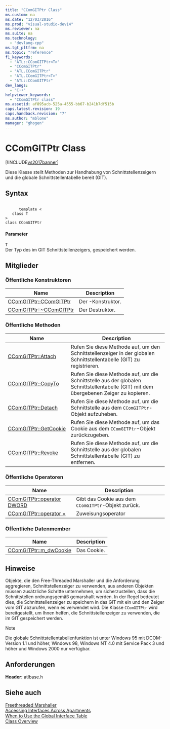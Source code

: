 ```yaml
---
title: "CComGITPtr Class"
ms.custom: na
ms.date: "12/03/2016"
ms.prod: "visual-studio-dev14"
ms.reviewer: na
ms.suite: na
ms.technology: 
  - "devlang-cpp"
ms.tgt_pltfrm: na
ms.topic: "reference"
f1_keywords: 
  - "ATL::CComGITPtr<T>"
  - "CComGITPtr"
  - "ATL.CComGITPtr"
  - "ATL.CComGITPtr<T>"
  - "ATL::CComGITPtr"
dev_langs: 
  - "C++"
helpviewer_keywords: 
  - "CComGITPtr class"
ms.assetid: af895acb-525a-4555-bb67-b241b7df515b
caps.latest.revision: 19
caps.handback.revision: "7"
ms.author: "mblome"
manager: "ghogen"
---
```

# CComGITPtr Class
[!INCLUDE[vs2017banner](../../assembler/inline/includes/vs2017banner.md)]

Diese Klasse stellt Methoden zur Handhabung von Schnittstellenzeigern und die globale Schnittstellentabelle bereit \(GIT\).  
  
## Syntax  
  
```  
  
      template <  
   class T   
>  
class CComGITPtr  
```  
  
#### Parameter  
 `T`  
 Der Typ des im GIT Schnittstellenzeigers, gespeichert werden.  
  
## Mitglieder  
  
### Öffentliche Konstruktoren  
  
|Name|Description|  
|----------|-----------------|  
|[CComGITPtr::CComGITPtr](../Topic/CComGITPtr::CComGITPtr.md)|Der \-Konstruktor.|  
|[CComGITPtr::~CComGITPtr](../Topic/CComGITPtr::~CComGITPtr.md)|Der Destruktor.|  
  
### Öffentliche Methoden  
  
|Name|Description|  
|----------|-----------------|  
|[CComGITPtr::Attach](../Topic/CComGITPtr::Attach.md)|Rufen Sie diese Methode auf, um den Schnittstellenzeiger in der globalen Schnittstellentabelle \(GIT\) zu registrieren.|  
|[CComGITPtr::CopyTo](../Topic/CComGITPtr::CopyTo.md)|Rufen Sie diese Methode auf, um die Schnittstelle aus der globalen Schnittstellentabelle \(GIT\) mit dem übergebenen Zeiger zu kopieren.|  
|[CComGITPtr::Detach](../Topic/CComGITPtr::Detach.md)|Rufen Sie diese Methode auf, um die Schnittstelle aus dem `CComGITPtr`\-Objekt aufzuheben.|  
|[CComGITPtr::GetCookie](../Topic/CComGITPtr::GetCookie.md)|Rufen Sie diese Methode auf, um das Cookie aus dem `CComGITPtr`\-Objekt zurückzugeben.|  
|[CComGITPtr::Revoke](../Topic/CComGITPtr::Revoke.md)|Rufen Sie diese Methode auf, um die Schnittstelle aus der globalen Schnittstellentabelle \(GIT\) zu entfernen.|  
  
### Öffentliche Operatoren  
  
|Name|Description|  
|----------|-----------------|  
|[CComGITPtr::operator DWORD](../Topic/CComGITPtr::operator%20DWORD.md)|Gibt das Cookie aus dem `CComGITPtr`\-Objekt zurück.|  
|[CComGITPtr::operator \=](../Topic/CComGITPtr::operator%20=.md)|Zuweisungsoperator|  
  
### Öffentliche Datenmember  
  
|Name|Description|  
|----------|-----------------|  
|[CComGITPtr::m\_dwCookie](../Topic/CComGITPtr::m_dwCookie.md)|Das Cookie.|  
  
## Hinweise  
 Objekte, die den Free\-Threaded Marshaller und die Anforderung aggregieren, Schnittstellenzeiger zu verwenden, aus anderen Objekten müssen zusätzliche Schritte unternehmen, um sicherzustellen, dass die Schnittstellen ordnungsgemäß gemarshallt werden.  In der Regel bedeutet dies, die Schnittstellenzeiger zu speichern in das GIT mit ein und den Zeiger vom GIT abzurufen, wenn es verwendet wird.  Die Klasse `CComGITPtr` wird bereitgestellt, um Ihnen helfen, die Schnittstellenzeiger zu verwenden, die im GIT gespeichert werden.  
  
> [!NOTE]
>  Die globale Schnittstellentabellenfunktion ist unter Windows 95 mit DCOM\-Version 1.1 und höher, Windows 98, Windows NT 4.0 mit Service Pack 3 und höher und Windows 2000 nur verfügbar.  
  
## Anforderungen  
 **Header:** atlbase.h  
  
## Siehe auch  
 [Freethreaded Marshaller](../../atl/atl-and-the-free-threaded-marshaler.md)   
 [Accessing Interfaces Across Apartments](http://msdn.microsoft.com/library/windows/desktop/ms682353)   
 [When to Use the Global Interface Table](http://msdn.microsoft.com/library/windows/desktop/ms693729)   
 [Class Overview](../../atl/atl-class-overview.md)